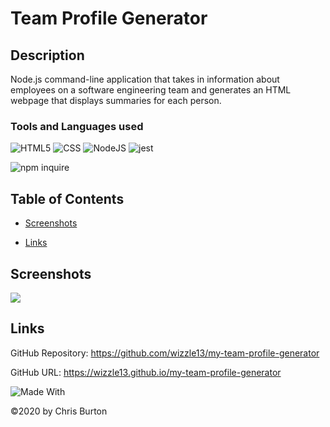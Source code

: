  # Team Profile Generator
    
  ## Description
  Node.js command-line application that takes in information about employees on a software engineering team and generates an HTML webpage that displays summaries for each person.

  ### Tools and Languages used
  ![HTML5](https://img.shields.io/badge/HTML5-E34F26?style=plastic&logo=html5&logoColor=white)
  ![CSS](https://img.shields.io/badge/CSS3-1572B6?style=plastic&logo=css3&logoColor=white)
  ![NodeJS](https://img.shields.io/badge/Node.js-43853D?style=plastic&logo=node.js&logoColor=white)
  ![jest](https://img.shields.io/badge/Jest-323330?style=plastic&logo=Jest&logoColor=white)

  ![npm inquire](https://img.shields.io/npm/v/inquire?label=inquire&style=plastic)
  
  ## Table of Contents
  
  
  - [Screenshots](#screenshots)
  
  
  - [Links](#links)
  
  


  

  ## Screenshots
  <img src = "  ./screenshots/screenshot.jpg">

  

  

  ## Links
  GitHub Repository: https://github.com/wizzle13/my-team-profile-generator

  GitHub URL: https://wizzle13.github.io/my-team-profile-generator


![Made With](https://img.shields.io/badge/Made%20with-Ultimate%20README%20Generator-blue?style=plastic)

  &copy;2020 by Chris Burton

